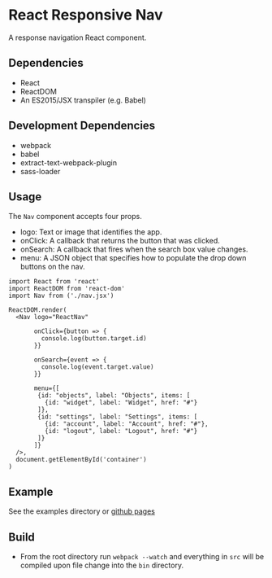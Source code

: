 # React Responsive Nav
A response navigation React component.

## Dependencies
* React
* ReactDOM
* An ES2015/JSX transpiler (e.g. Babel)

## Development Dependencies
* webpack
* babel
* extract-text-webpack-plugin
* sass-loader

## Usage
The `Nav` component accepts four props.
- logo: Text or image that identifies the app.
- onClick: A callback that returns the button that was clicked.
- onSearch: A callback that fires when the search box value changes.
- menu: A JSON object that specifies how to populate the drop down buttons on the nav.

```
import React from 'react'
import ReactDOM from 'react-dom'
import Nav from ('./nav.jsx')

ReactDOM.render(
  <Nav logo="ReactNav"

       onClick={button => {
         console.log(button.target.id)
       }}

       onSearch={event => {
         console.log(event.target.value)
       }}

       menu={[
        {id: "objects", label: "Objects", items: [
          {id: "widget", label: "Widget", href: "#"}
        ]},
        {id: "settings", label: "Settings", items: [
          {id: "account", label: "Account", href: "#"},
          {id: "logout", label: "Logout", href: "#"}
        ]}
       ]}
  />,
  document.getElementById('container')
)
```

## Example
See the examples directory or [github pages](http://dannybtran.github.io/react-responsive-nav/)

## Build
- From the root directory run `webpack --watch` and everything in `src` will be compiled upon file change into the `bin` directory.

